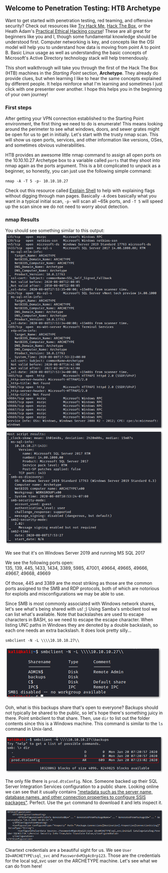 ## Welcome to Penetration Testing: HTB Archetype

Want to get started with penetration testing, red teaming, and offensive security? Check out resources like [Try Hack Me](https://tryhackme.com/), [Hack The Box](https://www.hackthebox.eu/), or the Heath Adam's [Practical Ethical Hacking course](https://academy.tcm-sec.com/p/practical-ethical-hacking-the-complete-course)! These are all great for beginners like you and I, though some fundamental knowledge should be understood first. Computer networking is key, and concepts like the OSI model will help you to understand how data is moving from point A to point B. Basic Linux usage as well as understanding the basic concepts of Microsoft's Active Directory technology stack will help tremendously. 

This short walkthrough will take you through the first of the Hack The Box (HTB) machines in the *Starting Point* section, **Archetype**. They already do provide clues, but when learning I like to hear the same concepts explained by different people. It helps reinforce what I'm learning and sometimes I just click with one presenter over another. I hope this helps you in the beginning of your own journey!

### First steps

After getting your VPN connection established to the Starting Point environment, the first thing we need to do is enumerate! This means looking around the perimeter to see what windows, doors, and sewer grates might be open for us to get in initially. Let's start with the trusty nmap scan. This will show us open ports, services, and other information like versions, OSes, and sometimes obvious vulnerabilities.

HTB provides an awesome little nmap command to assign all open ports on the 10.10.10.27 Archetype box to a variable called `ports` that they shoot into nmap again as the ports argument. This is a bit complicated to unpack as a beginner, so honestly, you can just use the following simple command:

`nmap -A -T 5 -p- 10.10.10.27`

Check out this resource called [Explain Shell](https://explainshell.com/explain?cmd=nmap%20-A%20-T%205%20-p-%2010.10.10.27) to help with explaining flags without digging through man pages. Basically `-A` does basically what you want in a typical initial scan, `-p-` will scan all ~65k ports, and `-T 5` will speed up the scan since we do not need to worry about detection.

### nmap Results
You should see something similar to this output:
![nmap scan 1](/images/scan01.png)
![nmap scan 2](/images/scan02.png)



We see that it's on Windows Server 2019 and running MS SQL 2017

We see the following ports open: 	
135, 139, 445, 1433, 1434, 3389, 5985, 47001, 49664, 49665, 49666, 49667, 49668, 49669

Of those, 445 and 3389 are the most striking as those are the common ports assigned to the SMB and RDP protocols, both of which are notorious for exploits and misconfigurations we may be able to use.


Since SMB is most commonly associated with Windows network shares, let's see what's being shared with us! ;)
Using Samba's smbclient tool we can list what's available. Note that backslashes are used to escape characters in BASH, so we need to escape the escape character. When listing UNC paths in Windows they are denoted by a double backslash, so each one needs an extra backslash. It does look pretty silly...

`smbclient -N -L \\\\10.10.10.27\\`

![smb 1](/images/smb01.png)

Ooh, what is this backups share that's open to everyone? Backups should not typically be shared to the public, so let's hope there's something juicy in there.
Point smbclient to that share. Then, use `dir` to list out the folder contents since this is a Windows machine. This command is similar to the `ls` command in Unix-land.

![smb 2](/images/smb02.png)

The only file there is `prod.dtsConfig`. Nice. Someone backed up their SQL Server Integration Services configuration to a public share. Looking online we can see that it usually contains ["metadata such as the server name, database names, and other connection properties to configure SSIS packages"](https://fileinfo.com/extension/dtsconfig). Perfect. Use the `get` command to download it and lets inspect it.

![config 1](/images/config01.png)


Cleartext credentials are a beautiful sight for us. We see `User ID=ARCHETYPE\sql_svc` and `Password=M3g4c0rp123`. Those are the credentials for the local sql_svc user on the ARCHETYPE machine. Let's see what we can do from here! 
